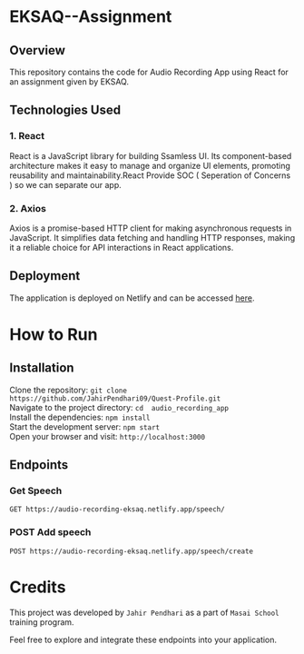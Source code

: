# EKSAQ--Assignment

## Overview

This repository contains the code for Audio Recording App using React for an assignment given by EKSAQ.

## Technologies Used

### 1. React

React is a JavaScript library for building Ssamless UI. Its component-based architecture makes it easy to manage and organize UI elements, promoting reusability and maintainability.React Provide SOC ( Seperation of Concerns ) so we can separate our app.

### 2. Axios

Axios is a promise-based HTTP client for making asynchronous requests in JavaScript. It simplifies data fetching and handling HTTP responses, making it a reliable choice for API interactions in React applications.

## Deployment

The application is deployed on Netlify and can be accessed [here](https://audio-recording-eksaq.netlify.app/).


 # How to Run <br/>
   <h2>Installation</h2>
   
   Clone the repository:   ``` git clone https://github.com/JahirPendhari09/Quest-Profile.git ``` <br/>
   Navigate to the project directory:   ``` cd  audio_recording_app ``` <br/>
   Install the dependencies:   ``` npm install ``` <br/>
   Start the development server:   ``` npm start ``` <br/>
   Open your browser and visit:   ``` http://localhost:3000 ``` <br/>

   <h2>Endpoints</h2>
   <h3>Get Speech </h3>
   <pre><code>GET https://audio-recording-eksaq.netlify.app/speech/</code></pre>

   <h3>POST Add speech </h3>
   <pre><code>POST https://audio-recording-eksaq.netlify.app/speech/create </code></pre>

   # Credits <br/>
   This project was developed by ```Jahir Pendhari``` as a part of ```Masai School``` training program.

   <p>Feel free to explore and integrate these endpoints into your application.</p>
  
